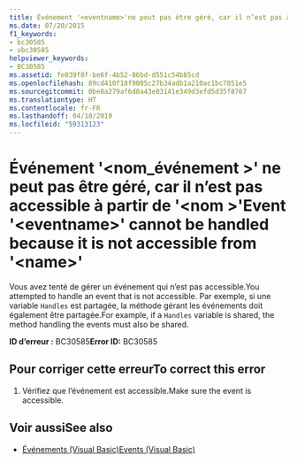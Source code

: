 ```yaml
---
title: Événement '<eventname>'ne peut pas être géré, car il n’est pas accessible à partir de'<name>'
ms.date: 07/20/2015
f1_keywords:
- bc30585
- vbc30585
helpviewer_keywords:
- BC30585
ms.assetid: fe039f8f-be6f-4b52-86bd-d551c54b85cd
ms.openlocfilehash: 89cd410f18f9005c27b34adb1a210ac1bc7851e5
ms.sourcegitcommit: 0be8a279af6d8a43e03141e349d3efd5d35f8767
ms.translationtype: HT
ms.contentlocale: fr-FR
ms.lasthandoff: 04/18/2019
ms.locfileid: "59313123"
---
```

# <a name="event-eventname-cannot-be-handled-because-it-is-not-accessible-from-name"></a><span data-ttu-id="f6586-102">Événement '\<nom_événement >' ne peut pas être géré, car il n’est pas accessible à partir de '\<nom >'</span><span class="sxs-lookup"><span data-stu-id="f6586-102">Event '\<eventname>' cannot be handled because it is not accessible from '\<name>'</span></span>
<span data-ttu-id="f6586-103">Vous avez tenté de gérer un événement qui n’est pas accessible.</span><span class="sxs-lookup"><span data-stu-id="f6586-103">You attempted to handle an event that is not accessible.</span></span> <span data-ttu-id="f6586-104">Par exemple, si une variable `Handles` est partagée, la méthode gérant les événements doit également être partagée.</span><span class="sxs-lookup"><span data-stu-id="f6586-104">For example, if a `Handles` variable is shared, the method handling the events must also be shared.</span></span>  
  
 <span data-ttu-id="f6586-105">**ID d’erreur :** BC30585</span><span class="sxs-lookup"><span data-stu-id="f6586-105">**Error ID:** BC30585</span></span>  
  
## <a name="to-correct-this-error"></a><span data-ttu-id="f6586-106">Pour corriger cette erreur</span><span class="sxs-lookup"><span data-stu-id="f6586-106">To correct this error</span></span>  
  
1. <span data-ttu-id="f6586-107">Vérifiez que l’événement est accessible.</span><span class="sxs-lookup"><span data-stu-id="f6586-107">Make sure the event is accessible.</span></span>  
  
## <a name="see-also"></a><span data-ttu-id="f6586-108">Voir aussi</span><span class="sxs-lookup"><span data-stu-id="f6586-108">See also</span></span>

- [<span data-ttu-id="f6586-109">Événements (Visual Basic)</span><span class="sxs-lookup"><span data-stu-id="f6586-109">Events (Visual Basic)</span></span>](~/docs/visual-basic/programming-guide/language-features/events/index.md)
